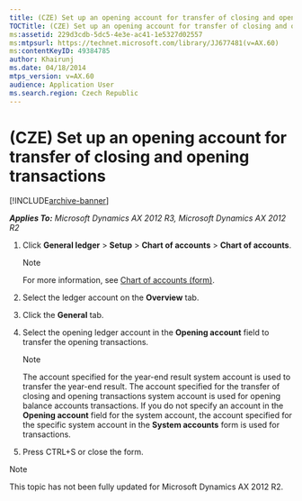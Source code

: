 ```yaml
---
title: (CZE) Set up an opening account for transfer of closing and opening transactions
TOCTitle: (CZE) Set up an opening account for transfer of closing and opening transactions
ms:assetid: 229d3cdb-5dc5-4e3e-ac41-1e5327d02557
ms:mtpsurl: https://technet.microsoft.com/library/JJ677481(v=AX.60)
ms:contentKeyID: 49384785
author: Khairunj
ms.date: 04/18/2014
mtps_version: v=AX.60
audience: Application User
ms.search.region: Czech Republic
---
```


# (CZE) Set up an opening account for transfer of closing and opening transactions 


[!INCLUDE[archive-banner](includes/archive-banner.md)]


_**Applies To:** Microsoft Dynamics AX 2012 R3, Microsoft Dynamics AX 2012 R2_

1.  Click **General ledger** \> **Setup** \> **Chart of accounts** \> **Chart of accounts**.
    

    > [!NOTE]
    > <P>For more information, see <A href="https://technet.microsoft.com/library/aa618234(v=ax.60)">Chart of accounts (form)</A>.</P>



2.  Select the ledger account on the **Overview** tab.

3.  Click the **General** tab.

4.  Select the opening ledger account in the **Opening account** field to transfer the opening transactions.
    

    > [!NOTE]
    > <P>The account specified for the year-end result system account is used to transfer the year-end result. The account specified for the transfer of closing and opening transactions system account is used for opening balance accounts transactions. If you do not specify an account in the <STRONG>Opening account</STRONG> field for the system account, the account specified for the specific system account in the <STRONG>System accounts</STRONG> form is used for transactions.</P>



5.  Press CTRL+S or close the form.


> [!NOTE]
> <P>This topic has not been fully updated for Microsoft Dynamics AX 2012 R2.</P>


  


